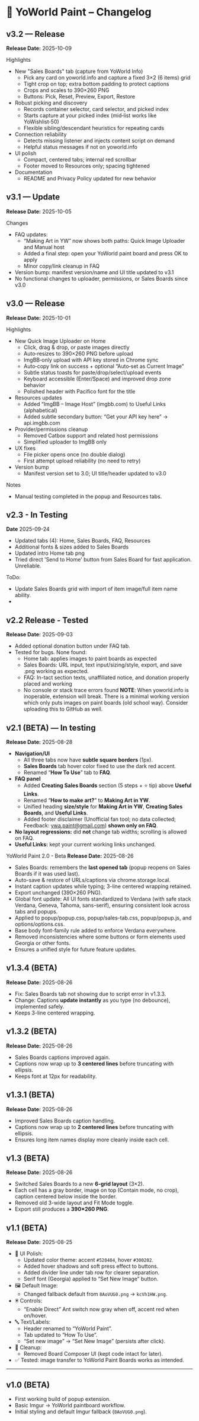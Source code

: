 # 📜 YoWorld Paint – Changelog

## v3.2 — Release
**Release Date:** 2025-10-09

Highlights
- New "Sales Boards" tab (capture from YoWorld Info)
  - Pick any card on yoworld.info and capture a fixed 3×2 (6 items) grid
  - Tight crop on top; extra bottom padding to protect captions
  - Crops and scales to 390×260 PNG
  - Buttons: Pick, Reset, Preview, Export, Restore
- Robust picking and discovery
  - Records container selector, card selector, and picked index
  - Starts capture at your picked index (mid‑list works like YoWishlist‑50)
  - Flexible sibling/descendant heuristics for repeating cards
- Connection reliability
  - Detects missing listener and injects content script on demand
  - Helpful status messages if not on yoworld.info
- UI polish
  - Compact, centered tabs; internal red scrollbar
  - Footer moved to Resources only; spacing tightened
- Documentation
  - README and Privacy Policy updated for new behavior

## v3.1 — Update
**Release Date:** 2025-10-05

Changes
- FAQ updates:
  - “Making Art in YW” now shows both paths: Quick Image Uploader and Manual host
  - Added a final step: open your YoWorld paint board and press OK to apply
  - Minor copy/link cleanup in FAQ
- Version bump: manifest version/name and UI title updated to v3.1
- No functional changes to uploader, permissions, or Sales Boards since v3.0

## v3.0 — Release
**Release Date:** 2025-10-01

Highlights
- New Quick Image Uploader on Home
  - Click, drag & drop, or paste images directly
  - Auto‑resizes to 390×260 PNG before upload
  - ImgBB‑only upload with API key stored in Chrome sync
  - Auto‑copy link on success + optional “Auto‑set as Current Image”
  - Subtle status toasts for paste/drop/select/upload events
  - Keyboard accessible (Enter/Space) and improved drop zone behavior
  - Polished header with Pacifico font for the title
- Resources updates
  - Added “ImgBB – Image Host” (imgbb.com) to Useful Links (alphabetical)
  - Added subtle secondary button: “Get your API key here” → api.imgbb.com
- Provider/permissions cleanup
  - Removed Catbox support and related host permissions
  - Simplified uploader to ImgBB only
- UX fixes
  - File picker opens once (no double dialog)
  - First attempt upload reliability (no need to retry)
- Version bump
  - Manifest version set to 3.0; UI title/header updated to v3.0

Notes
- Manual testing completed in the popup and Resources tabs.


## v2.3 - In Testing
**Date** 2025-09-24
- Updated tabs (4): Home, Sales Boards, FAQ, Resources
- Additional fonts & sizes added to Sales Boards
- Updated intro Home tab png
- Tried direct 'Send to Home' button from Sales Board for fast application. Unreliable.

ToDo:
- Update Sales Boards grid with import of item image/full item name ability.
- 

## v2.2 Release - Tested
**Release Date:** 2025-09-03
- Added optional donation button under FAQ tab.
- Tested for bugs. None found:
	- Home tab: applies images to paint boards as expected
	- Sales Boards: URL input, text input/sizing/style, export, and save .png working as expected.
	- FAQ: In-tact section texts, unaffiliated notice, and donation properly placed and working
	- No console or stack trace errors found 
**NOTE**: When yoworld.info is inoperable, extension will break. There is a minimal working version which only puts images on paint boards (old school way). Consider uploading this to GitHub as well.

## v2.1 (BETA) — In testing
**Release Date:** 2025-08-28
- **Navigation/UI**
  - All three tabs now have **subtle square borders** (1px).  
  - **Sales Boards** tab hover color fixed to use the dark red accent.
  - Renamed “**How To Use**” tab to **FAQ**.
- **FAQ panel**
  - Added **Creating Sales Boards** section (5 steps + ⭐ tip) above **Useful Links**.
  - Renamed “**How to make art?**” to **Making Art in YW**.
  - Unified heading **size/style** for **Making Art in YW**, **Creating Sales Boards**, and **Useful Links**.
  - Added footer disclaimer (Unofficial fan tool; no data collected; Feedback: ywa.paint@gmail.com) **shown only on FAQ**.
- **No layout regressions:** did **not** change tab widths; scrolling is allowed on FAQ.
- **Useful Links:** kept your current working links unchanged.


YoWorld Paint 2.0 - Beta
**Release Date:** 2025-08-26
- Sales Boards: remembers the **last opened tab** (popup reopens on Sales Boards if it was used last).
- Auto-save & restore of URLs/captions via chrome.storage.local.
- Instant caption updates while typing; 3-line centered wrapping retained.
- Export unchanged (390×260 PNG).
- Global font update: All UI fonts standardized to Verdana (with safe stack Verdana, Geneva, Tahoma, sans-serif), ensuring consistent look across tabs and popups.
- Applied to popup/popup.css, popup/sales-tab.css, popup/popup.js, and options/options.css.
- Base body font-family rule added to enforce Verdana everywhere.
- Removed inconsistencies where some buttons or form elements used Georgia or other fonts.
- Ensures a unified style for future feature updates.


## v1.3.4 (BETA)
**Release Date:** 2025-08-26
- Fix: Sales Boards tab not showing due to script error in v1.3.3.
- Change: Captions **update instantly** as you type (no debounce), implemented safely.
- Keeps 3-line centered wrapping.
## v1.3.2 (BETA)
**Release Date:** 2025-08-26
- Sales Boards captions improved again.
- Captions now wrap up to **3 centered lines** before truncating with ellipsis.
- Keeps font at 12px for readability.

## v1.3.1 (BETA)
**Release Date:** 2025-08-26
- Improved Sales Boards caption handling.
- Captions now wrap up to **2 centered lines** before truncating with ellipsis.
- Ensures long item names display more cleanly inside each cell.

## v1.3 (BETA)
**Release Date:** 2025-08-26
- Switched Sales Boards to a new **6-grid layout** (3×2).
- Each cell has a gray border, image on top (Contain mode, no crop), caption centered below inside the border.
- Removed old 3-wide layout and Fit Mode toggle.
- Export still produces a **390×260 PNG**.

## v1.1 (BETA)
**Release Date:** 2025-08-25  
- 🎨 UI Polish:
  - Updated color theme: accent `#520404`, hover `#300202`.
  - Added hover shadows and soft press effect to buttons.
  - Added divider line under tab row for clearer separation.
  - Serif font (Georgia) applied to “Set New Image” button.
- 🖼 Default Image:
  - Changed fallback default from `8AoVUG0.png` → `kcVh1HW.png`.
- 🖲 Controls:
  - “Enable Direct” Ant switch now gray when off, accent red when on/hover.
- 🔤 Text/Labels:
  - Header renamed to “YoWorld Paint”.
  - Tab updated to “How To Use”.
  - “Set new image” → “Set New Image” (persists after click).
- 🧹 Cleanup:
  - Removed Board Composer UI (kept code intact for later).
- ✅ Tested: image transfer to YoWorld Paint Boards works as intended.

---

## v1.0 (BETA)
- First working build of popup extension.
- Basic Imgur → YoWorld paintboard workflow.
- Initial styling and default Imgur fallback (`8AoVUG0.png`).